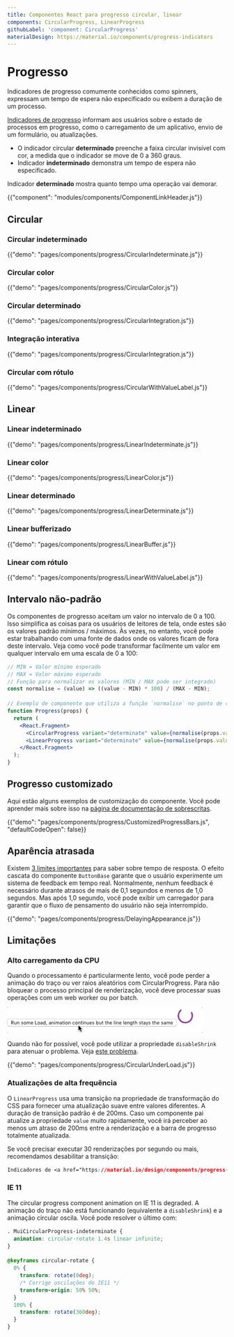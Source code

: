 ```yaml
---
title: Componentes React para progresso circular, linear
components: CircularProgress, LinearProgress
githubLabel: 'component: CircularProgress'
materialDesign: https://material.io/components/progress-indicators
---
```


# Progresso

<p class="description">Indicadores de progresso comumente conhecidos como spinners, expressam um tempo de espera não especificado ou exibem a duração de um processo.</p>

[Indicadores de progresso](https://material.io/design/components/progress-indicators.html) informam aos usuários sobre o estado de processos em progresso, como o carregamento de um aplicativo, envio de um formulário, ou atualizações.

- O indicador circular **determinado** preenche a faixa circular invisível com cor, a medida que o indicador se move de 0 a 360 graus.
- Indicador **indeterminado** demonstra um tempo de espera não especificado.

Indicador **determinado** mostra quanto tempo uma operação vai demorar.

{{"component": "modules/components/ComponentLinkHeader.js"}}

## Circular

### Circular indeterminado

{{"demo": "pages/components/progress/CircularIndeterminate.js"}}

### Circular color

{{"demo": "pages/components/progress/CircularColor.js"}}

### Circular determinado

{{"demo": "pages/components/progress/CircularIntegration.js"}}

### Integração interativa

{{"demo": "pages/components/progress/CircularIntegration.js"}}

### Circular com rótulo

{{"demo": "pages/components/progress/CircularWithValueLabel.js"}}

## Linear

### Linear indeterminado

{{"demo": "pages/components/progress/LinearIndeterminate.js"}}

### Linear color

{{"demo": "pages/components/progress/LinearColor.js"}}

### Linear determinado

{{"demo": "pages/components/progress/LinearDeterminate.js"}}

### Linear bufferizado

{{"demo": "pages/components/progress/LinearBuffer.js"}}

### Linear com rótulo

{{"demo": "pages/components/progress/LinearWithValueLabel.js"}}

## Intervalo não-padrão

Os componentes de progresso aceitam um valor no intervalo de 0 a 100. Isso simplifica as coisas para os usuários de leitores de tela, onde estes são os valores padrão mínimos / máximos. Às vezes, no entanto, você pode estar trabalhando com uma fonte de dados onde os valores ficam de fora deste intervalo. Veja como você pode transformar facilmente um valor em qualquer intervalo em uma escala de 0 a 100:

```jsx
// MIN = Valor mínimo esperado
// MAX = Valor máximo esperado
// Função para normalizar os valores (MIN / MAX pode ser integrado)
const normalise = (value) => ((value - MIN) * 100) / (MAX - MIN);

// Exemplo de componente que utiliza a função `normalise` no ponto de renderização.
function Progress(props) {
  return (
    <React.Fragment>
      <CircularProgress variant="determinate" value={normalise(props.value)} />
      <LinearProgress variant="determinate" value={normalise(props.value)} />
    </React.Fragment>
  );
}
```

## Progresso customizado

Aqui estão alguns exemplos de customização do componente. Você pode aprender mais sobre isso na [página de documentação de sobrescritas](/customization/how-to-customize/).

{{"demo": "pages/components/progress/CustomizedProgressBars.js", "defaultCodeOpen": false}}

## Aparência atrasada

Existem [3 limites importantes](https://www.nngroup.com/articles/response-times-3-important-limits/) para saber sobre tempo de resposta. O efeito cascata do componente `ButtonBase` garante que o usuário experimente um sistema de feedback em tempo real. Normalmente, nenhum feedback é necessário durante atrasos de mais de 0,1 segundos e menos de 1,0 segundos. Mas após 1,0 segundo, você pode exibir um carregador para garantir que o fluxo de pensamento do usuário não seja interrompido.

{{"demo": "pages/components/progress/DelayingAppearance.js"}}

## Limitações

### Alto carregamento da CPU

Quando o processamento é particularmente lento, você pode perder a animação do traço ou ver raios aleatórios com CircularProgress. Para não bloquear o processo principal de renderização, você deve processar suas operações com um web worker ou por batch.

![carga pesada](/static/images/progress/heavy-load.gif)

Quando não for possível, você pode utilizar a propriedade `disableShrink` para atenuar o problema. Veja [este problema](https://github.com/mui/mui/issues/10327).

{{"demo": "pages/components/progress/CircularUnderLoad.js"}}

### Atualizações de alta frequência

O `LinearProgress` usa uma transição na propriedade de transformação do CSS para fornecer uma atualização suave entre valores diferentes. A duração de transição padrão é de 200ms. Caso um componente pai atualize a propriedade `value` muito rapidamente, você irá perceber ao menos um atraso de 200ms entre a renderização e a barra de progresso totalmente atualizada.

Se você precisar executar 30 renderizações por segundo ou mais, recomendamos desabilitar a transição:

```css
Indicadores de <a href="https://material.io/design/components/progress-indicators.html#linear-progress-indicators">progresso linear</a>.
```

### IE 11

The circular progress component animation on IE 11 is degraded. A animação do traço não está funcionando (equivalente a `disableShrink`) e a animação circular oscila. Você pode resolver o último com:

```css
. MuiCircularProgress-indeterminate {
  animation: circular-rotate 1.4s linear infinite;
}

@keyframes circular-rotate {
  0% {
    transform: rotate(0deg);
    /* Corrige oscilações do IE11 */
    transform-origin: 50% 50%;
  }
  100% {
    transform: rotate(360deg);
  }
}
```
